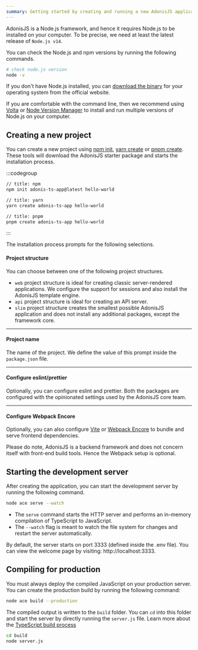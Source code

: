 ```yaml
---
summary: Getting started by creating and running a new AdonisJS application
---
```


AdonisJS is a Node.js framework, and hence it requires Node.js to be installed on your computer. To be precise, we need at least the latest release of `Node.js v14`.

You can check the Node.js and npm versions by running the following commands.

```sh
# check node.js version
node -v
```

If you don't have Node.js installed, you can [download the binary](https://nodejs.org/en/download) for your operating system from the official website.

If you are comfortable with the command line, then we recommend using [Volta](https://volta.sh) or [Node Version Manager](https://github.com/nvm-sh/nvm) to install and run multiple versions of Node.js on your computer.

## Creating a new project
You can create a new project using [npm init](https://docs.npmjs.com/cli/v7/commands/npm-init), [yarn create](https://classic.yarnpkg.com/en/docs/cli/create) or [pnpm create](https://pnpm.io/tr/next/cli/create). These tools will download the AdonisJS starter package and starts the installation process.

:::codegroup

```sh
// title: npm
npm init adonis-ts-app@latest hello-world
```

```sh
// title: yarn
yarn create adonis-ts-app hello-world
```

```sh
// title: pnpm
pnpm create adonis-ts-app hello-world
```
:::

The installation process prompts for the following selections.

#### Project structure
You can choose between one of the following project structures.

- `web` project structure is ideal for creating classic server-rendered applications. We configure the support for sessions and also install the AdonisJS template engine.
- `api` project structure is ideal for creating an API server.
- `slim` project structure creates the smallest possible AdonisJS application and does not install any additional packages, except the framework core.

---

#### Project name
The name of the project. We define the value of this prompt inside the `package.json` file.

---

#### Configure eslint/prettier
Optionally, you can configure eslint and prettier. Both the packages are configured with the opinionated settings used by the AdonisJS core team.

---

#### Configure Webpack Encore
Optionally, you can also configure [Vite](./http//assets-manager-vite.md) or [Webpack Encore](./http/assets-manager-encore.md) to bundle and serve frontend dependencies.

Please do note, AdonisJS is a backend framework and does not concern itself with front-end build tools. Hence the Webpack setup is optional.

## Starting the development server
After creating the application, you can start the development server by running the following command.

```sh
node ace serve --watch
```

- The `serve` command starts the HTTP server and performs an in-memory compilation of TypeScript to JavaScript.
- The `--watch` flag is meant to watch the file system for changes and restart the server automatically.

By default, the server starts on port 3333 (defined inside the .env file). You can view the welcome page by visiting: http://localhost:3333.

## Compiling for production
You must always deploy the compiled JavaScript on your production server. You can create the production build by running the following command:

```sh
node ace build --production
```

The compiled output is written to the `build` folder. You can `cd` into this folder and start the server by directly running the `server.js` file. Learn more about the [TypeScript build process](./fundamentals/typescript-build-process.md)

```sh
cd build
node server.js
```
